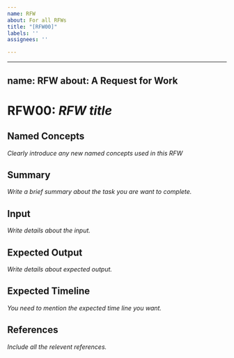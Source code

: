 ```yaml
---
name: RFW
about: For all RFWs
title: "[RFW00]"
labels: ''
assignees: ''

---
```


---
name: RFW
about: A Request for Work
---

# RFW00: *RFW title*

## Named Concepts
*Clearly introduce any new named concepts used in this RFW*

## Summary
*Write a brief summary about the task you are want to complete.*

## Input
*Write details about the input.*

## Expected Output
*Write details about expected output.*

## Expected Timeline
*You need to mention the expected time line you want.*

## References
*Include all the relevent references.*
